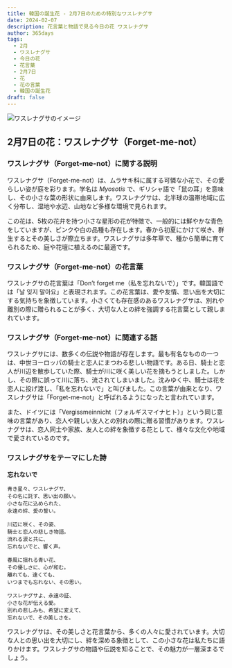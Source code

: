 ```yaml
---
title: 韓国の誕生花 - 2月7日のための特別なワスレナグサ
date: 2024-02-07
description: 花言葉と物語で見る今日の花 ワスレナグサ
author: 365days
tags:
  - 2月
  - ワスレナグサ
  - 今日の花
  - 花言葉
  - 2月7日
  - 花
  - 花の言葉
  - 韓国の誕生花
draft: false
---
```



![ワスレナグサのイメージ](https://cdn.pixabay.com/photo/2018/05/04/15/44/blue-3374250_1280.jpg#center)


## 2月7日の花：ワスレナグサ（Forget-me-not）

### ワスレナグサ（Forget-me-not）に関する説明

ワスレナグサ（Forget-me-not）は、ムラサキ科に属する可憐な小花で、その愛らしい姿が庭を彩ります。学名は *Myosotis* で、ギリシャ語で「鼠の耳」を意味し、その小さな葉の形状に由来します。ワスレナグサは、北半球の温帯地域に広く分布し、湿地や水辺、山地など多様な環境で見られます。

この花は、5枚の花弁を持つ小さな星形の花が特徴で、一般的には鮮やかな青色をしていますが、ピンクや白の品種も存在します。春から初夏にかけて咲き、群生するとその美しさが際立ちます。ワスレナグサは多年草で、種から簡単に育てられるため、庭や花壇に植えるのに最適です。

### ワスレナグサ（Forget-me-not）の花言葉

ワスレナグサの花言葉は「Don’t forget me（私を忘れないで）」です。韓国語では「날 잊지 말아요」と表現されます。この花言葉は、愛や友情、思い出を大切にする気持ちを象徴しています。小さくても存在感のあるワスレナグサは、別れや離別の際に贈られることが多く、大切な人との絆を強調する花言葉として親しまれています。

### ワスレナグサ（Forget-me-not）に関連する話

ワスレナグサには、数多くの伝説や物語が存在します。最も有名なものの一つは、中世ヨーロッパの騎士と恋人にまつわる悲しい物語です。ある日、騎士と恋人が川辺を散歩していた際、騎士が川に咲く美しい花を摘もうとしました。しかし、その際に誤って川に落ち、流されてしまいました。沈みゆく中、騎士は花を恋人に投げ渡し、「私を忘れないで」と叫びました。この言葉が由来となり、ワスレナグサは「Forget-me-not」と呼ばれるようになったと言われています。

また、ドイツには「Vergissmeinnicht（フォルギスマイナヒト）」という同じ意味の言葉があり、恋人や親しい友人との別れの際に贈る習慣があります。ワスレナグサは、恋人同士や家族、友人との絆を象徴する花として、様々な文化や地域で愛されているのです。

### ワスレナグサをテーマにした詩

**忘れないで**

	青き星々、ワスレナグサ、  
	その名に託す、思い出の願い。  
	小さな花に込められた、  
	永遠の絆、愛の誓い。
	
	川辺に咲く、その姿、  
	騎士と恋人の悲しき物語。  
	流れる涙と共に、  
	忘れないでと、響く声。
	
	春風に揺れる青い花、  
	その優しさに、心が和む。  
	離れても、遠くても、  
	いつまでも忘れない、その思い。
	
	ワスレナグサよ、永遠の証、  
	小さな花が伝える愛。  
	別れの悲しみも、希望に変えて、  
	忘れないで、その美しさを。

ワスレナグサは、その美しさと花言葉から、多くの人々に愛されています。大切な人との思い出を大切にし、絆を深める象徴として、この小さな花は私たちに語りかけます。ワスレナグサの物語や伝説を知ることで、その魅力が一層深まるでしょう。